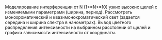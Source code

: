 Моделирование интерференции от N (1<=N<=10) узких высоких щелей c изменяемыми
параметрами (ширина, период). Рассмотреть монохроматический и
квазимонохроматический свет (задается середина и ширина спектра в нанометрах). Вывод
цветного распределения интенсивности на выбранном расстоянии от щелей и графика
зависимости интенсивности от координаты.
